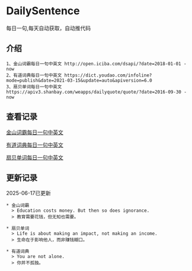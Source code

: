 # DailySentence

每日一句,每天自动获取，自动推代码

## 介绍

```
1、金山词霸每日一句中英文 http://open.iciba.com/dsapi/?date=2018-01-01 - now
2、有道词典每日一句中英文 https://dict.youdao.com/infoline?mode=publish&date=2021-03-15&update=auto&apiversion=6.0
3、扇贝单词每日一句中英文 https://apiv3.shanbay.com/weapps/dailyquote/quote/?date=2016-09-30 - now
```

## 查看记录

[金山词霸每日一句中英文](./data/iciba/)

[有道词典每日一句中英文](./data/youdao/)

[扇贝单词每日一句中英文](./data/shanbay/)

## 更新记录
2025-06-17已更新 
```
* 金山词霸
  > Education costs money. But then so does ignorance.
  > 教育需要花钱，但无知也需要。

* 扇贝单词
  > Life is about making an impact, not making an income.
  > 生命在于影响他人，而非赚钱糊口。

* 有道词典
  > You are not alone.
  > 你并不孤独。

```
